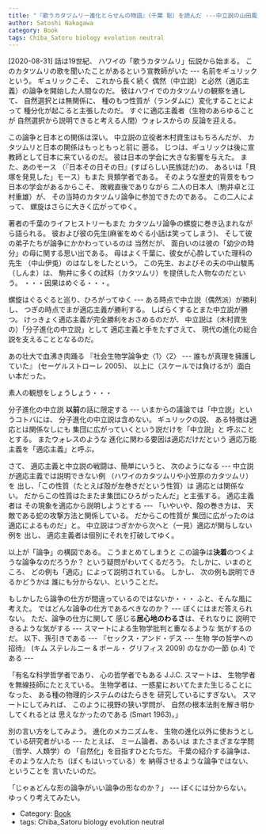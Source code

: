 ```yaml
---
title: "『歌うカタツムリ－進化とらせんの物語』（千葉 聡）を読んだ ---中立説の山田風太郎・明治もの風の解説！一気読みでした"
author: Satoshi Nakagawa
category: Book
tags: Chiba_Satoru biology evolution neutral
---
```


[2020-08-31]  話は19世紀、
ハワイの「歌うカタツムリ」伝説から始まる。
このカタツムリの歌を聞いたことがあるという宣教師がいた ---
名前をギュリックという。
ギュリックこそ、
これから長く続く
偶然（中立説）と必然（適応主義）の論争を開始した人間なのだ。
彼はハワイでのカタツムリの観察を通して、
自然選択とは無関係に、
種のもつ性質が（ランダムに）変化することによって
種分化が起こると主張したのだ。
すぐに適応主義者（生物のあらゆることが
自然選択から説明できると考える人間）ウォレスからの
反論を迎える。

 この論争と日本との関係は深い。
中立説の立役者木村資生はもちろんだが、
カタツムリと日本の関係はもっともっと前に
遡る。
じつは、ギュリックは後に宣教師として日本に来ているのだ。
彼は日本の学会に大きな影響を与えた。
また、あのモース
（『日本その日その日』(すばらしい民族誌だ)の、
あるいは「貝塚を発見した」モース）もまた
貝類学者である。
そのような歴史的背景をもつ日本の学会があるからこそ、
敗戦直後でありながら
二人の日本人（駒井卓と江村重雄）が、
その当時のカタツムリ論争に参加できたのである。
この二人によって、
螺旋はさらに大きく広がってゆく。

 著者の千葉のライフヒストリーもまた
カタツムリ論争の螺旋に巻き込まれながら語られる。
彼および彼の先生(麻雀をめぐる小話は笑ってしまう)、
そして彼の弟子たちが論争にかかわっているのは
当然だが、
面白いのは彼の「幼少の時分」の母に関する思い出である。
母はよく千葉に、彼女が心酔していた理科の先生
（中山伊兎）のはなしをしたという。
この先生、およびその夫の中山駿馬（しんま）は、
駒井に多くの試料（カタツムリ）を提供した人物なのだという。
・・・因果はめぐる・・・。

 螺旋はぐるぐると巡り、ひろがってゆく ---
ある時点で中立説（偶然派）が勝利し、
つぎの時点でまが適応主義が勝利する。
しばらくするとまた中立説が勝つ。
けっきょく適応主義が完全勝利をおさめるのだが、
中立説は（木村資生の）「分子進化の中立説」として
適応主義と手をたずさえて、
現代の進化の総合説を支えることとなるのだ。

 あの壮大で血沸き肉踊る
『社会生物学論争史〈1〉〈2〉 ---
誰もが真理を擁護していた』
(セーゲルストローレ 2005)、
以上に（スケールでは負けるが）面白い本だった。

<!--more-->

 素人の観想をしょうしょう・・・

 分子進化の中立説
**以前**の話に限定する ---
いまからの議論では「中立説」というコトバには、
分子進化の中立説は含めない。
ギュリックの説、
ある特徴は適応とは関係なしにも
集団に広がっていくという説だけを「中立説」と
呼ぶこととする。
またウォレスのような
進化に関わる要因は適応だけだという
適応万能主義を「適応主義」と呼ぶ。

 さて、
適応主義と中立説の戦闘は、簡単にいうと、
次のようになる ---
中立説が適応主義では説明できない例
（ハワイのカタツムリや小笠原のカタツムリ）を
出し、「この性質（たとえば殻が左巻きだという性質）は
適応とは関係ない。
だからこの性質はたまたま集団にひろがったんだ」と主張する。
適応主義者は
その現象を適応から説明しようとする ---
「いやいや、殻の巻き方は、
天敵である蛇の攻撃方法と関係している。
だからこの性質が
集団に広がったのは適応によるものだ」と。
中立説はつぎかから次へと（一見）適応が関与しない例を
出し、
適応主義者は個別にそれを打破してゆく。

 以上が「論争」の構図である。
こうまとめてしまうと
この論争は**決着**のつくような論争なのだろうか？
という疑問がわいてくるだろう。
たしかに、いまのところ、
どの例も「適応」によって説明されている。
しかし、
次の例も説明できるかどうかは
誰にも分からない、ということだ。

 もしかしたら論争の仕方が間違っているのではないか・・・
ふと、そんな風に考えた。
ではどんな論争の仕方であるべきなのか？ ---
ぼくにはまだ答えられない。
ただ、論争の仕方に関して
感じる**居心地のわるさ**は、それなりに
説明できるような気がする ---
スマートによる生物学批判と重なるような
気がするのだ。
以下、孫引きである ---
『セックス・アンド・デス ---
生物 学の哲学への招待』 (キム ステレルニー \& ポール・ グリフィス 2009)
のなかの一節 (p.4) である ---

「有名な科学哲学者であり、
心の哲学者でもある J.J.C. スマートは、
生物学者を無線技師にたとえている。
生物学者は、一惑星においてたまた生じることになった、
ある種の物理的システムのはたらきを
研究しているにすぎない。
スマートにしてみれば、
このように視野の狭い学問が、
自然の根本法則を解き明かしてくれるとは
思えなかったのである (Smart 1963)。」

 別の言い方をしてみよう。
進化のメカニズムを、
生物の進化以外に使おうとしている研究者がいる ---
たとえば、
ミーム論者、あるいは
またさまざまな学問（哲学、人類学）の
「自然化」を目指すひとたちだ。
千葉の紹介する論争は、
そのような人たち（ぼくもはいっている）を
納得させるような論争ではない、ということを
言いたいのだ。

 「じゃぁどんな形の論争がいい論争の形なのか？」
--- ぼくには分からない。
ゆっくり考えてみたい。

- Category: [Book](categories.html#Book)
- tags: Chiba_Satoru biology evolution neutral
